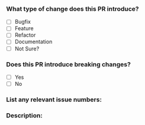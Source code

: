 <!--

Thanks a lot for your interest in contributing to Sia! :heart:

Please first discuss the change you wish to make via issue,
email, or any other method with the owners of this repository before making a change.
It might avoid a waste of your time.



Please place an x (no spaces - [x]) in all [ ] that apply.

-->

### What type of change does this PR introduce?
- [ ] Bugfix
- [ ] Feature
- [ ] Refactor
- [ ] Documentation
- [ ] Not Sure?

### Does this PR introduce breaking changes?
- [ ] Yes
- [ ] No

### List any relevant issue numbers:

### Description:

